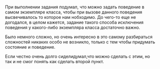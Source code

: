 При выполнении задания подумал, что можно задать поведение в самом экземпляре класса,
чтобы при вызове данного поведения высвечивалось то которое нам нобходимо.
До чего-то еще не догодался, в целом кажется, задание такого способа исключения поведения у какого-либо 
экземпляра класса достаточно важно.

Было немного сложно, но очень интересно в это самому разбираться сложностей никаких особо не возникло, только с тем чтобы придумать состояние и поведение.
 
Если честно очень долго сиделидумал,что можно сделать с этим, но так и не смог понять как сделать второй пункт.